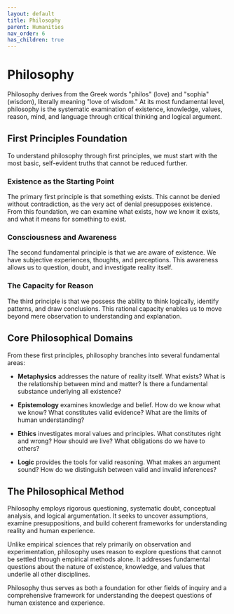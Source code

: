 ```yaml
---
layout: default
title: Philosophy
parent: Humanities
nav_order: 6
has_children: true
---
```


# Philosophy

Philosophy derives from the Greek words "philos" (love) and "sophia" (wisdom), literally meaning "love of wisdom." At its most fundamental level, philosophy is the systematic examination of existence, knowledge, values, reason, mind, and language through critical thinking and logical argument.

## First Principles Foundation

To understand philosophy through first principles, we must start with the most basic, self-evident truths that cannot be reduced further.

### Existence as the Starting Point
The primary first principle is that something exists. This cannot be denied without contradiction, as the very act of denial presupposes existence. From this foundation, we can examine what exists, how we know it exists, and what it means for something to exist.

### Consciousness and Awareness
The second fundamental principle is that we are aware of existence. We have subjective experiences, thoughts, and perceptions. This awareness allows us to question, doubt, and investigate reality itself.

### The Capacity for Reason
The third principle is that we possess the ability to think logically, identify patterns, and draw conclusions. This rational capacity enables us to move beyond mere observation to understanding and explanation.

## Core Philosophical Domains

From these first principles, philosophy branches into several fundamental areas:

- **Metaphysics** addresses the nature of reality itself. What exists? What is the relationship between mind and matter? Is there a fundamental substance underlying all existence?

- **Epistemology** examines knowledge and belief. How do we know what we know? What constitutes valid evidence? What are the limits of human understanding?

- **Ethics** investigates moral values and principles. What constitutes right and wrong? How should we live? What obligations do we have to others?

- **Logic** provides the tools for valid reasoning. What makes an argument sound? How do we distinguish between valid and invalid inferences?

## The Philosophical Method

Philosophy employs rigorous questioning, systematic doubt, conceptual analysis, and logical argumentation. It seeks to uncover assumptions, examine presuppositions, and build coherent frameworks for understanding reality and human experience.

Unlike empirical sciences that rely primarily on observation and experimentation, philosophy uses reason to explore questions that cannot be settled through empirical methods alone. It addresses fundamental questions about the nature of existence, knowledge, and values that underlie all other disciplines.

Philosophy thus serves as both a foundation for other fields of inquiry and a comprehensive framework for understanding the deepest questions of human existence and experience.
